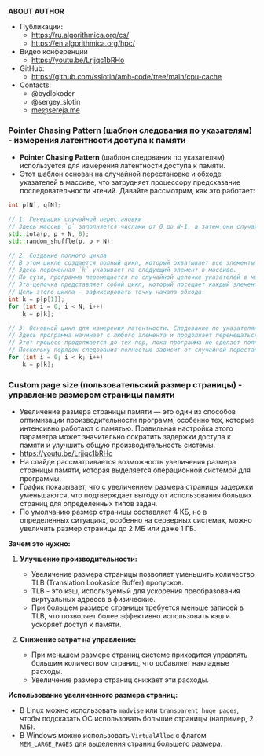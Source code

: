 **ABOUT AUTHOR**

- Публикации:
  - https://ru.algorithmica.org/cs/
  - https://en.algorithmica.org/hpc/
- Видео конференции
  - https://youtu.be/Lrjjqc1bRHo
- GitHub:
  - https://github.com/sslotin/amh-code/tree/main/cpu-cache
- Contacts:
  - @bydlokoder
  - @sergey_slotin
  - me@sereja.me

### Pointer Chasing Pattern (шаблон следования по указателям) - измерения латентности доступа к памяти

- **Pointer Chasing Pattern** (шаблон следования по указателям) используется для измерения латентности доступа к памяти.
- Этот шаблон основан на случайной перестановке и обходе указателей в массиве, что затрудняет процессору предсказание последовательности чтений. Давайте рассмотрим, как это работает:

```cpp
int p[N], q[N];

// 1. Генерация случайной перестановки
// Здесь массив `p` заполняется числами от 0 до N-1, а затем они случайным образом перемешиваются. Это создает случайную перестановку элементов массива `p`.
std::iota(p, p + N, 0);
std::random_shuffle(p, p + N);

// 2. Создание полного цикла
// В этом цикле создается полный цикл, который охватывает все элементы массива `p`.
// Здесь переменная `k` указывает на следующий элемент в массиве.
// По сути, программа перемещается по случайной цепочке указателей в массиве.
// Эта цепочка представляет собой цикл, который посещает каждый элемент ровно один раз.
// Цель этого цикла — зафиксировать точку начала обхода.
int k = p[p[1]];
for (int i = 0; i < N; i++)
    k = p[k];

// 3. Основной цикл для измерения латентности. Cледование по указателям
// Здесь программа начинает с любого элемента и продолжает перемещаться по массиву, следуя указателям (индексам).
// Этот процесс продолжается до тех пор, пока программа не сделает полный оборот по массиву.
// Поскольку порядок следования полностью зависит от случайной перестановки, процессору трудно предсказать последовательность чтений, что делает измерение латентности более точным.
for (int i = 0; i < k; i++)
    k = p[k];
```

### Custom page size (пользовательский размер страницы) - управление размером страницы памяти

- Увеличение размера страницы памяти — это один из способов оптимизации производительности программ, особенно тех, которые интенсивно работают с памятью. Правильная настройка этого параметра может значительно сократить задержки доступа к памяти и улучшить общую производительность системы.
- https://youtu.be/Lrjjqc1bRHo
- На слайде рассматривается возможность увеличения размера страницы памяти, которая выделяется операционной системой для программы.
- График показывает, что с увеличением размера страницы задержки уменьшаются, что подтверждает выгоду от использования больших страниц для определенных типов задач.
- По умолчанию размер страницы составляет 4 КБ, но в определенных ситуациях, особенно на серверных системах, можно увеличить размер страницы до 2 МБ или даже 1 ГБ.

**Зачем это нужно:**

1. **Улучшение производительности:**
   - Увеличение размера страницы позволяет уменьшить количество TLB (Translation Lookaside Buffer) пропусков.
   - TLB - это кэш, используемый для ускорения преобразования виртуальных адресов в физические.
   - При большем размере страницы требуется меньше записей в TLB, что позволяет более эффективно использовать кэш и ускоряет доступ к памяти.

2. **Снижение затрат на управление:**
   - При меньшем размере страниц системе приходится управлять большим количеством страниц, что добавляет накладные расходы.
   - Увеличение размера страниц снижает эти расходы.

**Использование увеличенного размера страниц:**

- В Linux можно использовать `madvise` или `transparent huge pages`, чтобы подсказать ОС использовать большие страницы (например, 2 МБ).
- В Windows можно использовать `VirtualAlloc` с флагом `MEM_LARGE_PAGES` для выделения страниц большего размера.
